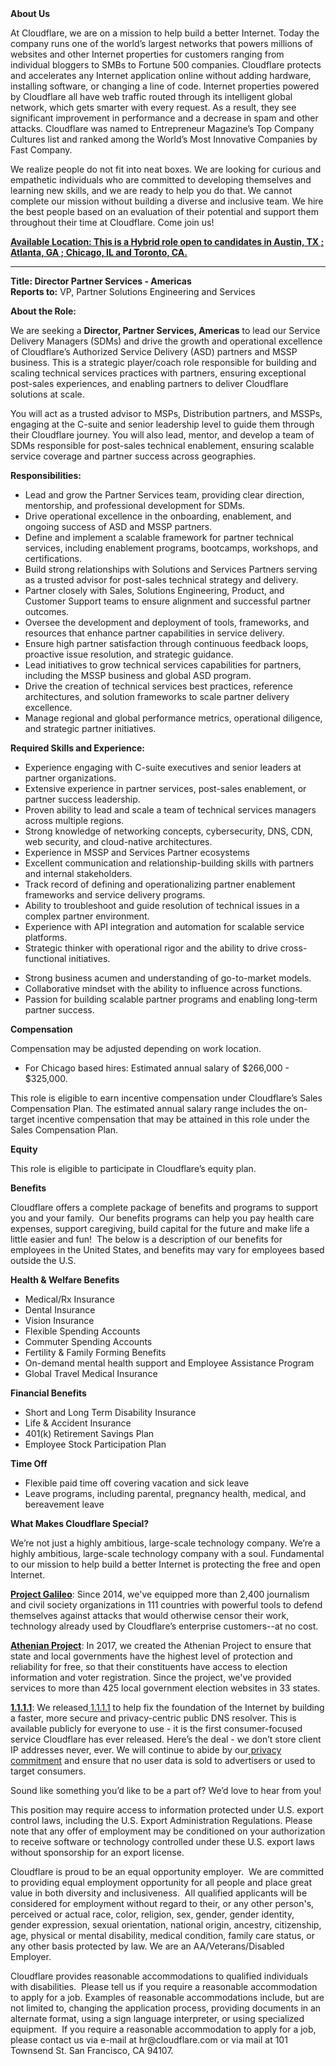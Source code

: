 <div class="content-intro">
	<div><strong>About Us</strong></div>
	<div>
		<p>At Cloudflare, we are on a mission to help build a better Internet. Today the company runs one of the world’s largest networks that powers millions of websites and other Internet properties for customers ranging from individual bloggers to SMBs to Fortune 500 companies. Cloudflare protects and accelerates any Internet application online without adding hardware, installing software, or changing a line of code. Internet properties powered by Cloudflare all have web traffic routed through its intelligent global network, which gets smarter with every request. As a result, they see significant improvement in performance and a decrease in spam and other attacks. Cloudflare was named to Entrepreneur Magazine’s Top Company Cultures list and ranked among the World’s Most Innovative Companies by Fast Company.&nbsp;</p>
		<p><span style="font-weight: 400;">We realize people do not fit into neat boxes. We are looking for curious and empathetic individuals who are committed to developing themselves and learning new skills, and we are ready to help you do that. We cannot complete our mission without building a diverse and inclusive team. We hire the best people based on an evaluation of their potential and support them throughout their time at Cloudflare. Come join us!&nbsp;</span></p>
	</div>
</div>
<p><span style="text-decoration: underline;"><strong>Available Location: This is a Hybrid role open to candidates in Austin, TX ; Atlanta, GA ; Chicago, IL and Toronto, CA.</strong></span></p>
<hr>
<p><strong>Title:&nbsp;</strong><strong>Director Partner Services - Americas </strong><br><strong>Reports to:</strong> VP, Partner Solutions Engineering and Services</p>
<p><strong>About the Role:</strong></p>
<p>We are seeking a&nbsp;<strong>Director, Partner Services, Americas</strong>&nbsp;to lead our Service Delivery Managers (SDMs) and drive the growth and operational excellence of Cloudflare’s Authorized Service Delivery (ASD) partners and MSSP business. This is a strategic player/coach role responsible for building and scaling technical services practices with partners, ensuring exceptional post-sales experiences, and enabling partners to deliver Cloudflare solutions at scale.</p>
<p>You will act as a trusted advisor to MSPs, Distribution partners, and MSSPs, engaging at the C-suite and senior leadership level to guide them through their Cloudflare journey. You will also lead, mentor, and develop a team of SDMs responsible for post-sales technical enablement, ensuring scalable service coverage and partner success across geographies.</p>
<p><strong>Responsibilities:</strong></p>
<ul>
	<li>Lead and grow the Partner Services team, providing clear direction, mentorship, and professional development for SDMs.</li>
	<li>Drive operational excellence in the onboarding, enablement, and ongoing success of ASD and MSSP partners.</li>
	<li>Define and implement a scalable framework for partner technical services, including enablement programs, bootcamps, workshops, and certifications.</li>
	<li>Build strong relationships with Solutions and Services Partners serving as a trusted advisor for post-sales technical strategy and delivery.</li>
	<li>Partner closely with Sales, Solutions Engineering, Product, and Customer Support teams to ensure alignment and successful partner outcomes.</li>
	<li>Oversee the development and deployment of tools, frameworks, and resources that enhance partner capabilities in service delivery.</li>
	<li>Ensure high partner satisfaction through continuous feedback loops, proactive issue resolution, and strategic guidance.</li>
	<li>Lead initiatives to grow technical services capabilities for partners, including the MSSP business and global ASD program.</li>
	<li>Drive the creation of technical services best practices, reference architectures, and solution frameworks to scale partner delivery excellence.</li>
	<li>Manage regional and global performance metrics, operational diligence, and strategic partner initiatives.</li>
</ul>
<p><strong>Required Skills and Experience:</strong></p>
<ul>
	<li>Experience engaging with C-suite executives and senior leaders at partner organizations.</li>
	<li>Extensive experience in partner services, post-sales enablement, or partner success leadership.</li>
	<li>Proven ability to lead and scale a team of technical services managers across multiple regions.</li>
	<li>Strong knowledge of networking concepts, cybersecurity, DNS, CDN, web security, and cloud-native architectures.</li>
	<li>Experience in MSSP and Services Partner ecosystems</li>
	<li>Excellent communication and relationship-building skills with partners and internal stakeholders.</li>
	<li>Track record of defining and operationalizing partner enablement frameworks and service delivery programs.</li>
	<li>Ability to troubleshoot and guide resolution of technical issues in a complex partner environment.</li>
	<li>Experience with API integration and automation for scalable service platforms.</li>
	<li>Strategic thinker with operational rigor and the ability to drive cross-functional initiatives.</li>
</ul>
<ul>
	<li>Strong business acumen and understanding of go-to-market models.</li>
	<li>Collaborative mindset with the ability to influence across functions.</li>
	<li>Passion for building scalable partner programs and enabling long-term partner success.</li>
</ul>
<p><strong>Compensation</strong></p>
<p>Compensation may be adjusted depending on work location.</p>
<ul>
	<li>For Chicago based hires: Estimated annual salary of $266,000 - $325,000.</li>
</ul>
<p>This role is eligible to earn incentive compensation under Cloudflare’s Sales Compensation Plan. The estimated annual salary range includes the on-target incentive compensation that may be attained in this role under the Sales Compensation Plan.</p>
<p><strong>Equity</strong></p>
<p>This role is eligible to participate in Cloudflare’s equity plan.</p>
<p><strong>Benefits</strong></p>
<p>Cloudflare offers a complete package of benefits and programs to support you and your family.&nbsp; Our benefits programs can help you pay health care expenses, support caregiving, build capital for the future and make life a little easier and fun!&nbsp; The below is a description of our benefits for employees in the United States, and benefits may vary for employees based outside the U.S.</p>
<p><strong>Health &amp; Welfare Benefits</strong></p>
<ul>
	<li>Medical/Rx Insurance</li>
	<li>Dental Insurance</li>
	<li>Vision Insurance</li>
	<li>Flexible Spending Accounts</li>
	<li>Commuter Spending Accounts</li>
	<li>Fertility &amp; Family Forming Benefits</li>
	<li>On-demand mental health support and Employee Assistance Program</li>
	<li>Global Travel Medical Insurance</li>
</ul>
<p><strong>Financial Benefits</strong></p>
<ul>
	<li>Short and Long Term Disability Insurance</li>
	<li>Life &amp; Accident Insurance</li>
	<li>401(k) Retirement Savings Plan</li>
	<li>Employee Stock Participation Plan</li>
</ul>
<p><strong>Time Off</strong></p>
<ul>
	<li>Flexible paid time off covering vacation and sick leave</li>
	<li>Leave programs, including parental, pregnancy health, medical, and bereavement leave</li>
</ul>
<div class="content-conclusion">
	<p><strong>What Makes Cloudflare Special?</strong></p>
	<p><span style="font-weight: 400;">We’re not just a highly ambitious, large-scale technology company. We’re a highly ambitious, large-scale technology company with a soul. Fundamental to our mission to help build a better Internet is protecting the free and open Internet.</span></p>
	<p><a href="https://blog.cloudflare.com/protecting-free-expression-online/"><strong>Project Galileo</strong></a><span style="font-weight: 400;">: Since 2014, we've equipped more than 2,400 journalism and civil society organizations in 111 countries with powerful tools to defend themselves against attacks that would otherwise censor their work, technology already used by Cloudflare’s enterprise customers--at no cost.</span></p>
	<p><strong><a href="https://www.cloudflare.com/athenian/">Athenian Project</a></strong><span style="font-weight: 400;">: In 2017, we created the Athenian Project to ensure that state and local governments have the highest level of protection and reliability for free, so that their constituents have access to election information and voter registration. Since the project, we've provided services to more than 425 local government election websites in 33 states.</span></p>
	<p><a href="https://1.1.1.1/"><strong>1.1.1.1</strong></a><span style="font-weight: 400;">: We released</span><a href="https://1.1.1.1/"> <span style="font-weight: 400;">1.1.1.1</span></a><span style="font-weight: 400;"> to help fix the foundation of the Internet by building a faster, more secure and privacy-centric public DNS resolver. This is available publicly for everyone to use - it is the first consumer-focused service Cloudflare has ever released. Here’s the deal - we don’t store client IP addresses never, ever. We will continue to abide by our</span><a href="https://developers.cloudflare.com/1.1.1.1/privacy/public-dns-resolver"> privacy commitment</a><span style="font-weight: 400;"> and ensure that no user data is sold to advertisers or used to target consumers.</span></p>
	<p><span style="font-weight: 400;">Sound like something you’d like to be a part of? We’d love to hear from you!</span></p>
	<p><span style="font-weight: 400;">This position may require access to information protected under U.S. export control laws, including the U.S. Export Administration Regulations. Please note that any offer of employment may be conditioned on your authorization to receive software or technology controlled under these U.S. export laws without sponsorship for an export license.</span></p>
	<p><span style="font-weight: 400;">Cloudflare is proud to be an equal opportunity employer. &nbsp;We are committed to providing equal employment opportunity for all people and place great value in both diversity and inclusiveness. &nbsp;All qualified applicants will be considered for employment without regard to their, or any other person's, perceived or actual</span> <span style="font-weight: 400;">race, color, religion, sex, gender, gender identity, gender expression, sexual orientation, national origin, ancestry, citizenship, age, physical or mental disability, medical condition, family care status, or any other basis protected by law. </span><span style="font-weight: 400;">We are an AA/Veterans/Disabled Employer.</span></p>
	<p><span style="font-weight: 400;">Cloudflare provides reasonable accommodations to qualified individuals with disabilities. &nbsp;Please tell us if you require a reasonable accommodation to apply for a job. Examples of reasonable accommodations include, but are not limited to, changing the application process, providing documents in an alternate format, using a sign language interpreter, or using specialized equipment. &nbsp;If you require a reasonable accommodation to apply for a job, please contact us via e-mail at </span><span style="font-weight: 400;">hr@cloudflare.com</span><span style="font-weight: 400;"> or via mail at 101 Townsend St. San Francisco, CA 94107.</span></p>
</div>